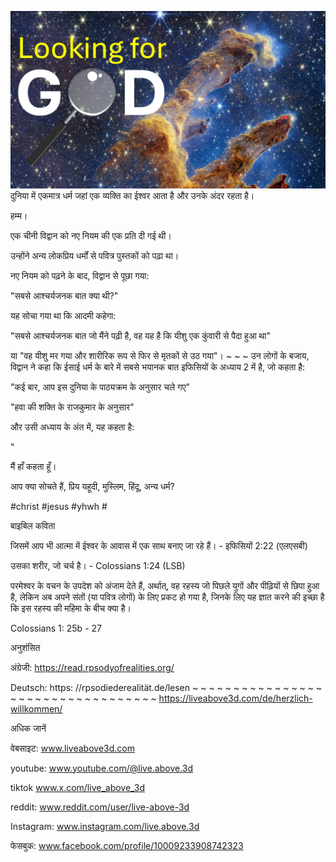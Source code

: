 ![Video cover image](../cover.jpg)
दुनिया में एकमात्र धर्म जहां एक व्यक्ति का ईश्वर आता है और उनके अंदर रहता है।

हम्म।

एक चीनी विद्वान को नए नियम की एक प्रति दी गई थी।

उन्होंने अन्य लोकप्रिय धर्मों से पवित्र पुस्तकों को पढ़ा था।

नए नियम को पढ़ने के बाद, विद्वान से पूछा गया:

"सबसे आश्चर्यजनक बात क्या थी?"

यह सोचा गया था कि आदमी कहेगा:

"सबसे आश्चर्यजनक बात जो मैंने पढ़ी है, वह यह है कि यीशु एक कुंवारी से पैदा हुआ था"

या "वह यीशु मर गया और शारीरिक रूप से फिर से मृतकों से उठ गया"। ~ ~ ~ उन लोगों के बजाय, विद्वान ने कहा कि ईसाई धर्म के बारे में सबसे भयानक बात इफिसियों के अध्याय 2 में है, जो कहता है:

"कई बार, आप इस दुनिया के पाठ्यक्रम के अनुसार चले गए"

"हवा की शक्ति के राजकुमार के अनुसार"

और उसी अध्याय के अंत में, यह कहता है:

"

मैं हाँ कहता हूँ।

आप क्या सोचते हैं, प्रिय यहूदी, मुस्लिम, हिंदू, अन्य धर्म?

#christ #jesus #yhwh #

बाइबिल कविता

जिसमें आप भी आत्मा में ईश्वर के आवास में एक साथ बनाए जा रहे हैं। - इफिसियों 2:22 (एलएसबी)

उसका शरीर, जो चर्च है। - Colossians 1:24 (LSB)

परमेश्वर के वचन के उपदेश को अंजाम देते हैं, अर्थात्, वह रहस्य जो पिछले युगों और पीढ़ियों से छिपा हुआ है, लेकिन अब अपने संतों (या पवित्र लोगों) के लिए प्रकट हो गया है, जिनके लिए यह ज्ञात करने की इच्छा है कि इस रहस्य की महिमा के बीच क्या है।


Colossians 1: 25b - 27

अनुशंसित


अंग्रेजी: https://read.rpsodyofrealities.org/

Deutsch: https: //rpsodiederealität.de/lesen ~ ~ ~ ~ ~ ~ ~ ~ ~ ~ ~ ~ ~ ~ ~ ~ ~ ~ ~ ~ ~ ~ ~ ~ ~ ~ ~ ~ ~ ~ ~ ~ ~ ~ https://liveabove3d.com/de/herzlich-willkommen/

अधिक जानें


वेबसाइट: www.liveabove3d.com

youtube: www.youtube.com/@live.above.3d

tiktok www.x.com/live_above_3d

reddit: www.reddit.com/user/live-above-3d

Instagram: www.instagram.com/live.above.3d


फेसबुक: www.facebook.com/profile/10009233908742323










